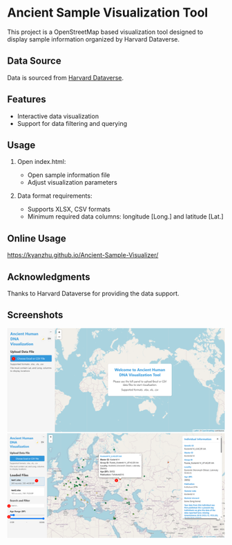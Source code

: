 # Ancient Sample Visualization Tool

This project is a OpenStreetMap based visualization tool designed to display sample information organized by Harvard Dataverse.

## Data Source

Data is sourced from [Harvard Dataverse](https://dataverse.harvard.edu/dataset.xhtml?persistentId=doi:10.7910/DVN/FFIDCW).

## Features

- Interactive data visualization
- Support for data filtering and querying

## Usage

1. Open index.html:
   - Open sample information file
   - Adjust visualization parameters

2. Data format requirements:
   - Supports XLSX, CSV formats
   - Minimum required data columns: longitude [Long.] and latitude [Lat.]

## Online Usage

https://kyanzhu.github.io/Ancient-Sample-Visualizer/

## Acknowledgments

Thanks to Harvard Dataverse for providing the data support.

## Screenshots
 ![](https://github.com/KyanZhu/Ancient-Sample-Visualizer/blob/main/open.png?raw=true)
 ![](https://github.com/KyanZhu/Ancient-Sample-Visualizer/blob/main/options.png?raw=true)